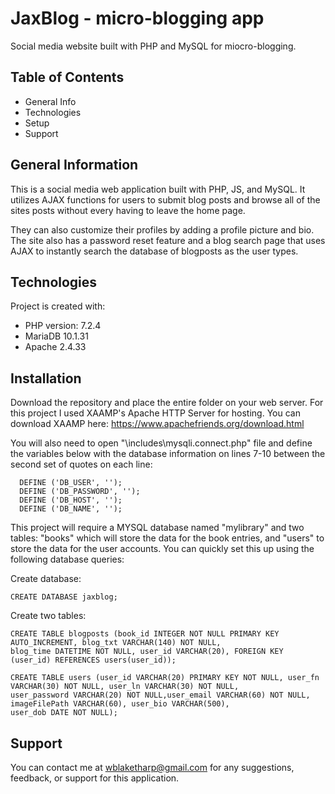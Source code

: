 # JaxBlog - micro-blogging app
Social media website built with PHP and MySQL for miocro-blogging.

## Table of Contents
* General Info
* Technologies 
* Setup
* Support


## General Information
This is a social media web application built with PHP, JS, and MySQL. It utilizes AJAX functions for users to
submit blog posts and browse all of the sites posts without every having to leave the home page.

They can also customize their profiles by adding a profile picture and bio. The site also has a password reset
feature and a blog search page that uses AJAX to instantly search the database of blogposts as the user types.

## Technologies
Project is created with:
* PHP version: 7.2.4 
* MariaDB 10.1.31
* Apache 2.4.33


## Installation
Download the repository and place the entire folder on your web server. For this project I used XAAMP's Apache
HTTP Server for hosting. You can download XAAMP here: https://www.apachefriends.org/download.html

You will also need to open "\includes\mysqli.connect.php" file and define the variables below with the database
information on lines 7-10 between the second set of quotes on each line:

```
  DEFINE ('DB_USER', '');
  DEFINE ('DB_PASSWORD', '');
  DEFINE ('DB_HOST', '');
  DEFINE ('DB_NAME', '');
```

This project will require a MYSQL database named "mylibrary" and two tables: "books" which will store
the data for the book entries, and "users" to store the data for the user accounts. You can quickly set this up
using the following database queries:

Create database:

```
CREATE DATABASE jaxblog;
```

Create two tables:
```
CREATE TABLE blogposts (book_id INTEGER NOT NULL PRIMARY KEY AUTO_INCREMENT, blog_txt VARCHAR(140) NOT NULL, 
blog_time DATETIME NOT NULL, user_id VARCHAR(20), FOREIGN KEY (user_id) REFERENCES users(user_id));
```

```
CREATE TABLE users (user_id VARCHAR(20) PRIMARY KEY NOT NULL, user_fn VARCHAR(30) NOT NULL, user_ln VARCHAR(30) NOT NULL, 
user_password VARCHAR(20) NOT NULL,user_email VARCHAR(60) NOT NULL, imageFilePath VARCHAR(60), user_bio VARCHAR(500), 
user_dob DATE NOT NULL);
```

## Support
You can contact me at wblaketharp@gmail.com for any suggestions, feedback, or support for this application.
